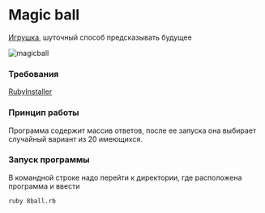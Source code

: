 # Magic ball
[Игрушка](https://ru.wikipedia.org/wiki/Magic_8_ball), шуточный способ предсказывать будущее

![magicball](https://lh6.ggpht.com/5F6yYC2q8XpPLFM6nyGuHK_Som03mUL-HnnIrpRSNJCvW2p61eNUspQs9KKP5fJAypU)

### Требования
[RubyInstaller](https://rubyinstaller.org/downloads/)

### Принцип работы
Программа содержит массив ответов, после ее запуска она выбирает случайный вариант из 20 имеющихся.

### Запуск программы
В командной строке надо перейти к директории, где расположена программа и ввести

```
ruby 8ball.rb
```

